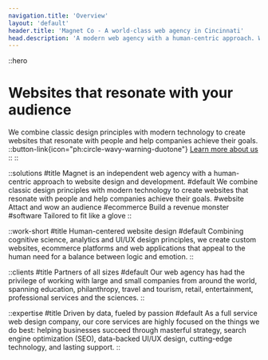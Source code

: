 ```yaml
---
navigation.title: 'Overview'
layout: 'default'
header.title: 'Magnet Co - A world-class web agency in Cincinnati'
head.description: 'A modern web agency with a human-centric approach. We create high performing websites through modern design, powerful technology and expert SEO.'
---
```


::hero
# Websites that resonate with your audience
We combine classic design principles with modern technology to create websites that resonate with people and help companies achieve their goals.
::button-link{icon="ph:circle-wavy-warning-duotone"}
[Learn more about us](/about)
::
::

<!-- ::solutions
#title
This is an alert
#default
This is the default content of my alert!
:: -->

::solutions
#title
Magnet is an independent web agency with a human-centric approach to website design and development.
#default
We combine classic design principles with modern technology to create websites that resonate with people and help companies achieve their goals.
#website
Attact and wow an audience
#ecommerce
Build a revenue monster
#software
Tailored to fit like a glove
::

::work-short
#title
Human-centered website design
#default
Combining cognitive science, analytics and UI/UX design principles, we create custom websites, ecommerce platforms and web applications that appeal to the human need for a balance between logic and emotion.
::

::clients
#title
Partners of all sizes
#default
Our web agency has had the privilege of working with large and small companies from around the world, spanning education, philanthropy, travel and tourism, retail, entertainment, professional services and the sciences.
::

::expertise
#title
Driven by data, fueled by passion
#default
As a full service web design company, our core services are highly focused on the things we do best: helping businesses succeed through masterful strategy, search engine optimization (SEO), data-backed UI/UX design, cutting-edge technology, and lasting support.
::

